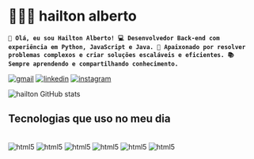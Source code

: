 # 👩🏻‍💻 hailton alberto

**`👋 Olá, eu sou Hailton Alberto!
💻 Desenvolvedor Back-end com experiência em Python, JavaScript e Java.
🚀 Apaixonado por resolver problemas complexos e criar soluções escaláveis e eficientes.
📚 Sempre aprendendo e compartilhando conhecimento.`**


[![gmail](https://img.shields.io/badge/Gmail-D14836?style=for-the-badge&logo=gmail&logoColor=white)](https://mail.google.com/mail/u/0/#inbox)
[![linkedin](https://img.shields.io/badge/LinkedIn-0077B5?style=for-the-badge&logo=linkedin&logoColor=white)](www.linkedin.com/in/hailtonalberto78289a1ba)
[![instagram](https://img.shields.io/badge/Instagram-E4405F?style=for-the-badge&logo=instagram&logoColor=white)](https://www.instagram.com/ailtonbentoda.silva/?locale=pt_BR)

![hailton GitHub stats](https://github-readme-stats.vercel.app/api?username=hailtonalberto&show_icons=true&theme=radical)

## Tecnologias que uso no meu dia 

<div style="display: inline-block"><br/>
  <img align="center" alt="html5" src="https://img.shields.io/badge/Python-3776AB?style=for-the-badge&logo=python&logoColor=white" >
  <img align="center" alt="html5" src="https://img.shields.io/badge/HTML-239120?style=for-the-badge&logo=html5&logoColor=white" >
  <img align="center" alt="html5" src="https://img.shields.io/badge/JavaScript-323330?style=for-the-badge&logo=javascript&logoColor=F7DF1E" >
  <img align="center" alt="html5" src="https://img.shields.io/badge/Flask-000000?style=for-the-badge&logo=flask&logoColor=white" >
  <img align="center" alt="html5" src="https://img.shields.io/badge/Django-092E20?style=for-the-badge&logo=django&logoColor=white" >
  <img align="center" alt="html5" src="https://img.shields.io/badge/Bootstrap-563D7C?style=for-the-badge&logo=bootstrap&logoColor=white" >
</div>
